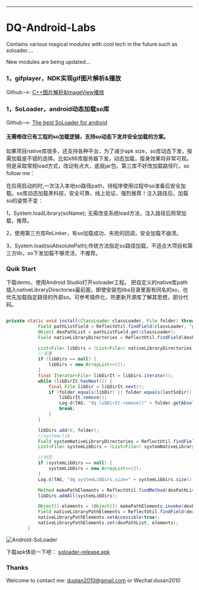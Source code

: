 ---

# DQ-Android-Labs
Contains various magical modules with cool tech in the future.such as soloader....

New modules are being updated...

### 1，gifplayer，NDK实现gif图片解析&播放
Github-->: [C++图片解析&ImageView播放](https://github.com/duqian291902259/DQ-Android-Labs/blob/master/gifplayer/)

### 1，SoLoader，android动态加载so库
Github-->: [The best SoLoader for android](https://github.com/duqian291902259/DQ-Android-Labs/blob/master/soloader/)

#### 无需修改已有工程的so加载逻辑，支持so动态下发并安全加载的方案。

如果项目native库很多，还支持各种平台，为了减少apk size，so库动态下发，按需加载是不错的选择。比如x86库服务器下发，动态加载，瘦身效果将非常可观。但是采取常规load方式，改动有点大，底层jar包，第三库不好改加载路径吖。so follow me：

在应用启动的时,一次注入本地so路径path，待程序使用过程中so准备后安全加载。so库动态加载黑科技，安全可靠，线上验证，强烈推荐！注入路径后，加载so的姿势不变：
   
1，System.loadLibrary(soName); 无需改变系统load方法，注入路径后照常加载，推荐。

2，使用第三方库ReLinker，有so加载成功、失败的回调，安全加载不崩溃。
     
3，System.load(soAbsolutePath);传统方法指定so路径加载，不适合大项目和第三方lib，so下发加载不够灵活，不推荐。


<!-- more -->

### Quik Start

下载demo，使用Android Studio打开soloader工程。
把自定义的native库path插入nativeLibraryDirectories最前面，即使安装包libs目录里面有同名的so，也优先加载指定路径的外部so。可参考插件化、热更新开源库了解其思想，部分代码。

``` Java

private static void install(ClassLoader classLoader, File folder) throws Throwable {
            Field pathListField = ReflectUtil.findField(classLoader, "pathList");
            Object dexPathList = pathListField.get(classLoader);
            Field nativeLibraryDirectories = ReflectUtil.findField(dexPathList, "nativeLibraryDirectories");

            List<File> libDirs = (List<File>) nativeLibraryDirectories.get(dexPathList);
            //去重
            if (libDirs == null) {
                libDirs = new ArrayList<>(2);
            }
            final Iterator<File> libDirIt = libDirs.iterator();
            while (libDirIt.hasNext()) {
                final File libDir = libDirIt.next();
                if (folder.equals(libDir) || folder.equals(lastSoDir)) {
                    libDirIt.remove();
                    Log.d(TAG, "dq libDirIt.remove()" + folder.getAbsolutePath());
                    break;
                }
            }

            libDirs.add(0, folder);
            //system/lib
            Field systemNativeLibraryDirectories = ReflectUtil.findField(dexPathList, "systemNativeLibraryDirectories");
            List<File> systemLibDirs = (List<File>) systemNativeLibraryDirectories.get(dexPathList);

            //判空
            if (systemLibDirs == null) {
                systemLibDirs = new ArrayList<>(2);
            }
            Log.d(TAG, "dq systemLibDirs,size=" + systemLibDirs.size());

            Method makePathElements = ReflectUtil.findMethod(dexPathList, "makePathElements", List.class);
            libDirs.addAll(systemLibDirs);

            Object[] elements = (Object[]) makePathElements.invoke(dexPathList, libDirs);
            Field nativeLibraryPathElements = ReflectUtil.findField(dexPathList, "nativeLibraryPathElements");
            nativeLibraryPathElements.setAccessible(true);
            nativeLibraryPathElements.set(dexPathList, elements);
        }
```

![Android-SoLoader](https://github.com/duqian291902259/DQ-Android-Labs/blob/master/soloader/screenshot.png?raw=false)

下载apk体验一下吧：
[soloader-release.apk](https://github.com/duqian291902259/DQ-Android-Labs/blob/master/release-app/soloader-release.apk)

### Thanks
Welcome to contact me: [duqian2010@gmail.com](http://www.duqian.site) or Wechat:dusan2010

<!-- more #pic_center=540x960-->

